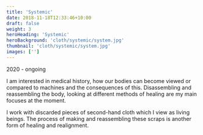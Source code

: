 ```yaml
---
title: 'Systemic'
date: 2018-11-18T12:33:46+10:00
draft: false
weight: 3
heroHeading: 'Systemic'
heroBackground: 'cloth/systemic/system.jpg'
thumbnail: 'cloth/systemic/system.jpg'
images: ['']
---
```

2020 - ongoing

I am interested in medical history, how our bodies can become viewed or compared to machines and the consequences of this. Disassembling and reassembling the body, looking at different methods of healing are my main focuses at the moment.

I work with discarded pieces of second-hand cloth which I view as living beings. The process of making and reassembling these scraps is another form of healing and realignment.

